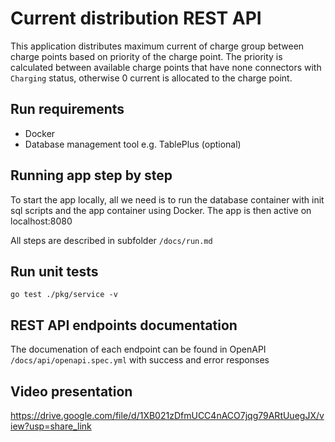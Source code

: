# Current distribution REST API

This application distributes maximum current of charge group between charge points based on priority of the charge point. The priority is calculated between available charge points that have none connectors with `Charging` status, otherwise 0 current is allocated to the charge point.

## Run requirements
- Docker
- Database management tool e.g. TablePlus (optional)

## Running app step by step
To start the app locally, all we need is to run the database container with init sql scripts and the app container using Docker. The app is then active on localhost:8080

All steps are described in subfolder `/docs/run.md`

## Run unit tests

```shell
go test ./pkg/service -v
```

## REST API endpoints documentation

The documenation of each endpoint can be found in OpenAPI `/docs/api/openapi.spec.yml`
with success and error responses

## Video presentation
https://drive.google.com/file/d/1XB021zDfmUCC4nACO7jqg79ARtUuegJX/view?usp=share_link
